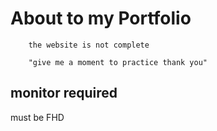 # About to my Portfolio
         
        the website is not complete

        "give me a moment to practice thank you"

## monitor required

 must be FHD